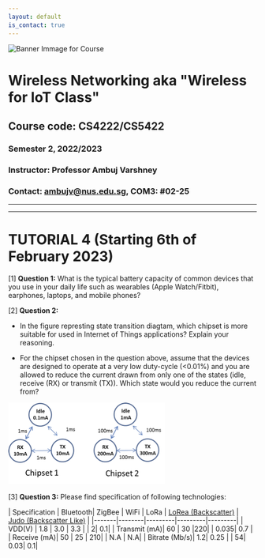 ```yaml
---
layout: default
is_contact: true
---
```


![Banner Immage for Course](cs4222_banner.png)  

# Wireless Networking aka "Wireless for IoT Class"
## Course code: CS4222/CS5422  
### Semester 2, 2022/2023
### Instructor: Professor Ambuj Varshney
### Contact: [ambujv@nus.edu.sg](mailto:ambujv@nus.edu.sg), COM3: #02-25     

----
****

# TUTORIAL 4 (Starting 6th of February 2023)


[1] **Question 1:** What is the typical battery capacity of common devices that you use in your daily life such as wearables (Apple Watch/Fitbit), earphones, laptops, and mobile phones?

[2] **Question 2:**
* In the figure represting state transition diagtam, which chipset is more suitable for used in Internet of Things applications? Explain your reasoning.

* For the chipset chosen in the question above, assume that the devices are designed to operate at a very low duty-cycle (<0.01%) and you are allowed to reduce the current drawn from only one of the states (idle, receive (RX) or transmit (TX)). Which state would you reduce the current from?    

![Question2, Tutorial](tutorial4_question2.png)  

[3] **Question 3:**  Please find specification of following technologies:

| Specification | Bluetooth| ZigBee | WiFi | LoRa | [LoRea (Backscatter)](https://www.diva-portal.org/smash/get/diva2:1163386/FULLTEXT01.pdf) | [Judo (Backscatter Like)](https://www.diva-portal.org/smash/get/diva2:1713259/FULLTEXT02) | 
|-------|--------|---------|---------|---------|
| VDD(V) | 1.8 | 3.0 | 3.3 | | 2| 0.1|
| Transmit (mA)| 60 | 30 |220| | 0.035| 0.7 |
| Receive (mA)| 50 | 25 | 210| | N.A | N.A|
| Bitrate (Mb/s)| 1.2| 0.25 | | 54| 0.03| 0.1|




























